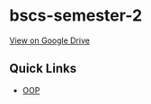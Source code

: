 # bscs-semester-2

[View on Google Drive](https://drive.google.com/drive/folders/0Bz85UqEMm6GIeUFnR2JWaHlNRnc?usp=sharing)

## Quick Links

* [OOP](https://github.com/jan-at-school/bscs-semester-2/tree/master/Object%20Oriented%20Programming)

